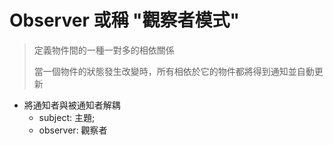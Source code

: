 # Observer 或稱 "觀察者模式"

> 定義物件間的一種一對多的相依關係
>
> 當一個物件的狀態發生改變時，所有相依於它的物件都將得到通知並自動更新

- 將通知者與被通知者解耦
  - subject: 主題;
  - observer: 觀察者
